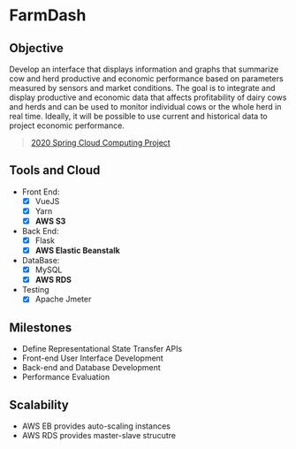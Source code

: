 # FarmDash

## Objective

Develop an interface that displays information and graphs that summarize cow and herd productive and economic performance based on parameters measured by sensors and market conditions. The goal is to integrate and display productive and economic data that affects profitability of dairy cows and herds and can be used to monitor individual cows or the whole herd in real time. Ideally, it will be possible to use current and historical data to project economic performance.

> [2020 Spring Cloud Computing Project](https://www.cs.cornell.edu/courses/cs5412/2020sp/)

## Tools and Cloud

- Front End:
  - [x] VueJS
  - [x] Yarn
  - [x] **AWS S3**
- Back End:
  - [x] Flask
  - [x] **AWS Elastic Beanstalk**
- DataBase:
  - [x] MySQL
  - [x] **AWS RDS**
- Testing
  - [x] Apache Jmeter

## Milestones

- Define Representational State Transfer APIs
- Front-end User Interface Development
- Back-end and Database Development
- Performance Evaluation

## Scalability

- AWS EB provides auto-scaling instances
- AWS RDS provides master-slave strucutre
